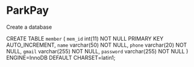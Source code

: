# ParkPay
Create a database
 
CREATE TABLE `member` (
  `mem_id` int(11) NOT NULL PRIMARY KEY AUTO_INCREMENT,
  `name` varchar(50) NOT NULL,
  `phone` varchar(20) NOT NULL,
  `gmail` varchar(255) NOT NULL,
  `password` varchar(255) NOT NULL
) ENGINE=InnoDB DEFAULT CHARSET=latin1;
